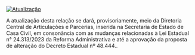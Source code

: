 [![Atualização](https://github.com/dados-mg/doacoes-comodatos-amigo-estado-mg/actions/workflows/main.yaml/badge.svg)](https://repository.frictionlessdata.io/report?user=dados-mg&repo=doacoes-comodatos-amigo-estado-mg&flow=frictionless)


A atualização desta relação se dará, provisoriamente, meio da Diretoria Central de Articulações e Parcerias, inserida na Secretaria de Estado de Casa Civil, em consonância com as mudanças relacionadas à Lei Estadual n° 24.313/2023 da Reforma Administrativa e até a aprovação da proposta de alteração do Decreto Estadual nº 48.444..

